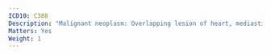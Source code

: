 ```yaml
---
ICD10: C388
Description: "Malignant neoplasm: Overlapping lesion of heart, mediastinum and pleura"
Matters: Yes
Weight: 1
---
```

